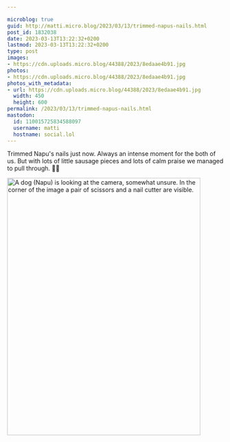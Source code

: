 ```yaml
---

microblog: true
guid: http://matti.micro.blog/2023/03/13/trimmed-napus-nails.html
post_id: 1832038
date: 2023-03-13T13:22:32+0200
lastmod: 2023-03-13T13:22:32+0200
type: post
images:
- https://cdn.uploads.micro.blog/44388/2023/8edaae4b91.jpg
photos:
- https://cdn.uploads.micro.blog/44388/2023/8edaae4b91.jpg
photos_with_metadata:
- url: https://cdn.uploads.micro.blog/44388/2023/8edaae4b91.jpg
  width: 450
  height: 600
permalink: /2023/03/13/trimmed-napus-nails.html
mastodon:
  id: 110015725834588097
  username: matti
  hostname: social.lol
---
```

Trimmed Napu's nails just now. Always an intense moment for the both of us. But with lots of little sausage pieces and lots of calm praise we managed to pull through. 🐶😊



<img src="/media/uploads/2023/8edaae4b91.jpg" width="450" height="600" alt="A dog (Napu) is looking at the camera, somewhat unsure. In the corner of the image a pair of scissors and a nail cutter are visible.">
